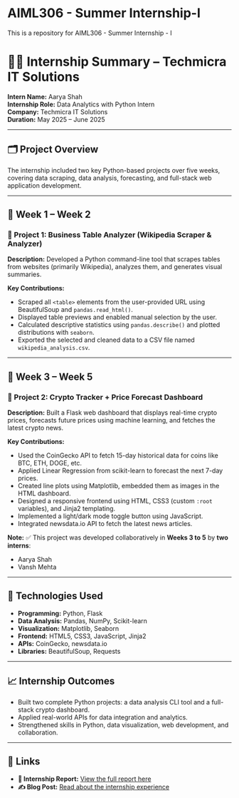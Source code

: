 # AIML306 - Summer Internship-I
This is a repository for AIML306 - Summer Internship - I

# 🧑‍💻 Internship Summary – Techmicra IT Solutions

**Intern Name:** Aarya Shah  
**Internship Role:** Data Analytics with Python Intern  
**Company:** Techmicra IT Solutions  
**Duration:** May 2025 – June 2025  

---

## 🗂️ Project Overview

The internship included two key Python-based projects over five weeks, covering data scraping, data analysis, forecasting, and full-stack web application development.

---

## 📅 Week 1 – Week 2  
### 📌 Project 1: Business Table Analyzer (Wikipedia Scraper & Analyzer)

**Description:** Developed a Python command-line tool that scrapes tables from websites (primarily Wikipedia), analyzes them, and generates visual summaries.

**Key Contributions:**
- Scraped all `<table>` elements from the user-provided URL using BeautifulSoup and `pandas.read_html()`.
- Displayed table previews and enabled manual selection by the user.
- Calculated descriptive statistics using `pandas.describe()` and plotted distributions with `seaborn`.
- Exported the selected and cleaned data to a CSV file named `wikipedia_analysis.csv`.

---

## 📅 Week 3 – Week 5  
### 📌 Project 2: Crypto Tracker + Price Forecast Dashboard

**Description:** Built a Flask web dashboard that displays real-time crypto prices, forecasts future prices using machine learning, and fetches the latest crypto news.

**Key Contributions:**
- Used the CoinGecko API to fetch 15-day historical data for coins like BTC, ETH, DOGE, etc.
- Applied Linear Regression from scikit-learn to forecast the next 7-day prices.
- Created line plots using Matplotlib, embedded them as images in the HTML dashboard.
- Designed a responsive frontend using HTML, CSS3 (custom `:root` variables), and Jinja2 templating.
- Implemented a light/dark mode toggle button using JavaScript.
- Integrated newsdata.io API to fetch the latest news articles.

**Note:** ✅ This project was developed collaboratively in **Weeks 3 to 5** by **two interns**:  
- Aarya Shah  
- Vansh Mehta

---

## 🧰 Technologies Used

- **Programming:** Python, Flask  
- **Data Analysis:** Pandas, NumPy, Scikit-learn  
- **Visualization:** Matplotlib, Seaborn  
- **Frontend:** HTML5, CSS3, JavaScript, Jinja2  
- **APIs:** CoinGecko, newsdata.io  
- **Libraries:** BeautifulSoup, Requests

---

## 📈 Internship Outcomes

- Built two complete Python projects: a data analysis CLI tool and a full-stack crypto dashboard.
- Applied real-world APIs for data integration and analytics.
- Strengthened skills in Python, data visualization, web development, and collaboration.

---

## 🔗 Links

- **📄 Internship Report:** [View the full report here](https://drive.google.com/file/d/1LRe7o68ZRK3TYOyW7y5pNWp_wdlqvIu4/view?usp=drive_link)
- **✍️ Blog Post:** [Read about the internship experience](https://shahaarya465.blogspot.com/2025/08/summer-internship-i.html)
